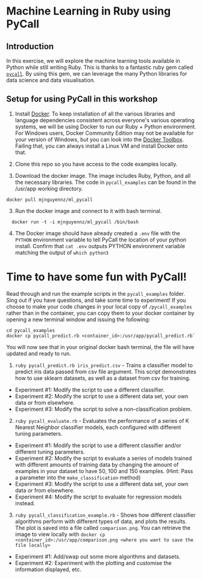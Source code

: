 # Machine Learning in Ruby using PyCall

## Introduction

In this exercise, we will explore the machine learning tools available in Python while still writing Ruby.
This is thanks to a fantastic ruby gem called [`pycall`](https://github.com/mrkn/pycall.rb). By using this gem, we can leverage the many Python libraries for data science and data visualisation.

## Setup for using PyCall in this workshop

1. Install [Docker](https://www.docker.com/community-edition#/download). To keep installation of all the various libraries and language dependencies consistent across everyone's various operating systems, we will be using Docker to run our Ruby + Python environment. For Windows users, Docker Community Edition may not be available for your version of Windows, but you can look into the [Docker Toolbox](https://docs.docker.com/toolbox/toolbox_install_windows/). Failing that, you can always install a Linux VM and install Docker onto that.

2. Clone this repo so you have access to the code examples locally.

3. Download the docker image. The image includes Ruby, Python, and all the necessary libraries.
The code in `pycall_examples` can be found in the /usr/app working directory.
```
docker pull mjnguyennz/ml_pycall
```

3. Run the docker image and connect to it with bash terminal.
```
  docker run -t -i mjnguyennz/ml_pycall /bin/bash
```

4. The Docker image should have already created a `.env` file with the `PYTHON` environment variable to tell PyCall the location of your python install. Confirm that `cat .env` outputs PYTHON environment variable matching the output of `which python3`

# Time to have some fun with PyCall!

Read through and run the example scripts in the `pycall_examples` folder. Sing out if you have questions, and take some time to experiment!
If you choose to make your code changes in your local copy of `/pycall_examples` rather than in the container, you can copy them to your docker container by opening a new terminal window and issuing the following:
```
cd pycall_examples
docker cp pycall_predict.rb <container_id>:/usr/app/pycall_predict.rb`
```
You will now see that in your original docker bash terminal, the file will have updated and ready to run.

1. `ruby pycall_predict.rb iris_predict.csv` - Trains a classifier model to predict iris data passed from csv file argument. This script demonstrates how to use sklearn datasets, as well as a dataset from csv for training.
  - Experiment #1: Modify the script to use a different classifier.
  - Experiment #2: Modify the script to use a different data set, your own data or from elsewhere.
  - Experiment #3: Modify the script to solve a non-classification problem.

2. `ruby pycall_evaluate.rb` - Evaluates the performance of a series of K Nearest Neighbor classifier models, each configured with different tuning parameters.
  - Experiment #1: Modify the script to use a different classifier and/or different tuning parameters.
  - Experiment #2: Modify the script to evaluate a series of models trained with different amounts of training data by changing the amount of examples in your dataset to have 50, 100 and 150 examples. (Hint: Pass a parameter into the `make_classification` method)
  - Experiment #3: Modify the script to use a different data set, your own data or from elsewhere.
  - Experiment #4: Modify the script to evaluate for regression models instead.

3. `ruby pycall_classification_example.rb` - Shows how different classifier algorithms perform with different types of data, and plots the results. The plot is saved into a file called `comparison.png`. You can retrieve the image to view locally with `docker cp <container_id>:/usr/app/comparison.png <where you want to save the file locally>`
  - Experiment #1: Add/swap out some more algorithms and datasets.
  - Experiment #2: Experiment with the plotting and customise the information displayed, etc.
